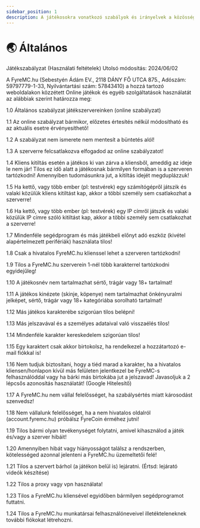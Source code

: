 ```yaml
---
sidebar_position: 1
description: A játékosokra vonatkozó szabályok és irányelvek a közösség biztonsága és élménye érdekében.
---
```


# 🌏 Általános

Játékszabályzat (Használati feltételek)
Utolsó módosítás: 2024/06/02

A FyreMC.hu (Sebestyén Ádám EV., 2118 DÁNY FŐ UTCA 875., Adószám: 59797779-1-33, Nyilvántartási szám: 57843410) a hozzá tartozó weboldalakon közzétett Online játékok és egyéb szolgáltatások használatát az alábbiak szerint határozza meg:

1.0 Általános szabályzat játékszervereinken (online szabályzat)

1.1 Az online szabályzat bármikor, előzetes értesítés nélkül módosítható és az aktuális esetre érvényesíthető!

1.2 A szabályzat nem ismerete nem mentesít a büntetés alól!

1.3 A szerverre felcsatlakozva elfogadod az online szabályzatot!

1.4 Kliens kitiltás esetén a játékos ki van zárva a kliensből, ameddig az ideje le nem jár! Tilos ez idő alatt a játékosnak bármilyen formában is a szerveren tartózkodni! Amennyiben tudomásunkra jut, a kitiltás idejét megduplázzuk!

1.5 Ha kettő, vagy több ember (pl: testvérek) egy számítógépről játszik és valaki közülük kliens kitiltást kap, akkor a többi személy sem csatlakozhat a szerverre!

1.6 Ha kettő, vagy több ember (pl: testvérek) egy IP címről játszik és valaki közülük IP címre szóló kitiltást kap, akkor a többi személy sem csatlakozhat a szerverre!

1.7 Mindenféle segédprogram és más játékbeli előnyt adó eszköz (kivétel alapértelmezett perifériák) használata tilos!

1.8 Csak a hivatalos FyreMC.hu klienssel lehet a szerveren tartózkodni!

1.9 Tilos a FyreMC.hu szerverein 1-nél több karakterrel tartózkodni egyidejűleg!

1.10 A játékosnév nem tartalmazhat sértő, trágár vagy 18+ tartalmat!

1.11 A játékos kinézete (skinje, köpenye) nem tartalmazhat önkényuralmi jelképet, sértő, trágár vagy 18+ kategóriába sorolható tartalmat!

1.12 Más játékos karakterébe szigorúan tilos belépni!

1.13 Más jelszavával és a személyes adataival való visszaélés tilos!

1.14 Mindenféle karakter kereskedelem szigorúan tilos!

1.15 Egy karaktert csak akkor birtokolsz, ha rendelkezel a hozzátartozó e-mail fiókkal is!

1.16 Nem tudjuk biztosítani, hogy a tiéd marad a karakter, ha a hivatalos kliensen/honlapon kívül más felületen jelentkezel be FyreMC-s felhasználóddal vagy ha bárki más birtokába jut a jelszavad! Javasoljuk a 2 lépcsős azonosítás használatát! (Google Hitelesítő)

1.17 A FyreMC.hu nem vállal felelősséget, ha szabálysértés miatt károsodást szenvedsz!

1.18 Nem vállalunk felelősséget, ha a nem hivatalos oldalról (account.fyremc.hu) próbálsz FyreCoin érméhez jutni!

1.19 Tilos bármi olyan tevékenységet folytatni, amivel kihasználod a játék és/vagy a szerver hibáit!

1.20 Amennyiben hibát vagy hiányosságot találsz a rendszerben, kötelességed azonnal jelenteni a FyreMC.hu üzemeltetői felé!

1.21 Tilos a szervert bárhol (a játékon belül is) lejáratni. (Értsd: lejárató videók készítése)

1.22 Tilos a proxy vagy vpn használata!

1.23 Tilos a FyreMC.hu kliensével egyidőben bármilyen segédprogramot futtatni.

1.24 Tilos a FyreMC.hu munkatársai felhasználóneveivel illetékteleneknek további fiókokat létrehozni.
